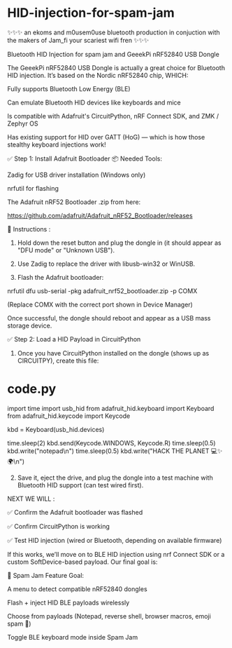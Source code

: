 # HID-injection-for-spam-jam

✨✨✨ an ekoms and m0usem0use bluetooth production in conjuction with the makers of Jam_fi your scariest wifi fren ✨✨✨

 Bluetooth HID Injection for spam jam and GeeekPi nRF52840 USB Dongle

The GeeekPi nRF52840 USB Dongle is actually a great choice for Bluetooth HID injection. It’s based on the Nordic nRF52840 chip,
WHICH:

Fully supports Bluetooth Low Energy (BLE)

Can emulate Bluetooth HID devices like keyboards and mice

Is compatible with Adafruit's CircuitPython, nRF Connect SDK, and ZMK / Zephyr OS

Has existing support for HID over GATT (HoG) — which is how those stealthy keyboard injections work!

✅ Step 1: Install Adafruit Bootloader
📦 Needed Tools:

Zadig for USB driver installation (Windows only)

nrfutil for flashing

The Adafruit nRF52 Bootloader .zip from here:

https://github.com/adafruit/Adafruit_nRF52_Bootloader/releases

🧪 Instructions :

1. Hold down the reset button and plug the dongle in (it should appear as "DFU mode" or "Unknown USB").

2. Use Zadig to replace the driver with libusb-win32 or WinUSB.

3. Flash the Adafruit bootloader:

nrfutil dfu usb-serial -pkg adafruit_nrf52_bootloader.zip -p COMX

(Replace COMX with the correct port shown in Device Manager)

Once successful, the dongle should reboot and appear as a USB mass storage device.

✅ Step 2: Load a HID Payload in CircuitPython

1. Once you have CircuitPython installed on the dongle (shows up as CIRCUITPY), create this file:

# code.py

import time
import usb_hid
from adafruit_hid.keyboard import Keyboard
from adafruit_hid.keycode import Keycode

kbd = Keyboard(usb_hid.devices)

time.sleep(2)
kbd.send(Keycode.WINDOWS, Keycode.R)
time.sleep(0.5)
kbd.write("notepad\n")
time.sleep(0.5)
kbd.write("HACK THE PLANET 💻✨🌍\n")

2. Save it, eject the drive, and plug the dongle into a test machine with Bluetooth HID support (can test wired first).

NEXT WE WILL :

✅ Confirm the Adafruit bootloader was flashed

✅ Confirm CircuitPython is working

✅ Test HID injection (wired or Bluetooth, depending on available firmware)

If this works, we’ll move on to BLE HID injection using nrf Connect SDK or a custom SoftDevice-based payload. Our final goal is:

🎯 Spam Jam Feature Goal:

A menu to detect compatible nRF52840 dongles

Flash + inject HID BLE payloads wirelessly

Choose from payloads (Notepad, reverse shell, browser macros, emoji spam 💖)

Toggle BLE keyboard mode inside Spam Jam




